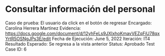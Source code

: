 # Consultar información del personal

Caso de prueba: El usuario da click en el botón de regresar
Encargado: Carolina Herrera Martínez
Evidencia: https://docs.google.com/document/d/12yhFeLs9JXIxhoKmavVEZqFiU78qxYrtR5OSNgJPs3E/edit
Fecha de Ejecución: June 5, 2022
Iteración: IT4
Resultado Esperado: Se regresa a la vista anterior
Status: Aprobado
Test Case ID: 6
